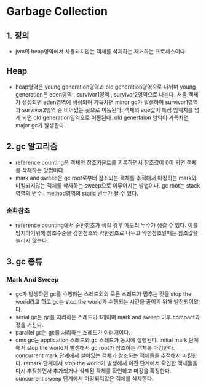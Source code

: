 # Garbage Collection

## 1. 정의
* jvm의 heap영역에서 사용되지않는 객체를 삭제하는 제거하는 프로세스이다.
## Heap 
* heap영역은 young generation영역과 old generation영역으로 나뉘며 
young generation은 eden영역 , survivor1영역 , survivor2영역으로 나뉜다.
처음 객체가 생성되면 eden영역에 생성되며 가득차면 minor gc가 발생하며 
survivor1영역과 survivor2영역 중 비어있는 곳으로 이동된다. 객체의 age값이
특정 임계치를 넘게 되면 old generation영역으로 이동된다. old genertaion 영역이
가득차면 major gc가 발생한다.


## 2. gc 알고리즘
* reference counting은 객체의 참조카운트를 기록하면서 참조값이 0이 되면 객체를 삭제하는
방법이다.
* mark and sweep은 gc root로부터 참조되는 객체를 추적해서 마킹하는 mark와 마킹되지않는
객체를 삭제하는 sweep으로 이루어지는 방법이다. gc root는 stack영역의 변수 ,
method영역의 static 변수가 될 수 있다.
### 순환참조
* reference counting에서 순환참조가 생길 경우 메모리 누수가 생길 수 있다.
이를 방지하기위해 참조수준을 강한참조와 약한참조로 나누고 약한참조일때는 참조값을 늘리지
않는다.

## 3. gc 종류
### Mark And Sweep
* gc가 발생하면 gc를 수행하는 스레드외의 모든 스레드가 멈추는 것을 stop the world라고
  하고 gc는 stop the world가 수행되는 시간을 줄이기 위해 발전되어왔다.
* serial gc는 gc를 처리하는 스레드가 1개이며 mark and sweep 이후 compact과정을 거친다.
* parallel gc는 gc를 처리하는 스레드가 여러개이다.
* cms gc는 application 스레드와 gc 스레드가 동시에 실행된다.
initial mark 단계에서 stop the world가 발생해서 gc root가 참조하는 객체를 마킹한다.
concurrent mark 단계에서 살아있는 객체가 참조하는 객체들을 추적해서 마킹한다.
remark 단계에서 stop the world가 발생해서 이전 단계에서 확인한 객체들을 다시 추적하면서
추가되거나 삭제된 객체를 확인하고 마킹을 확정한다.
cuncurrent sweep 단계에서 마킹되지않은 객체를 삭제한다.